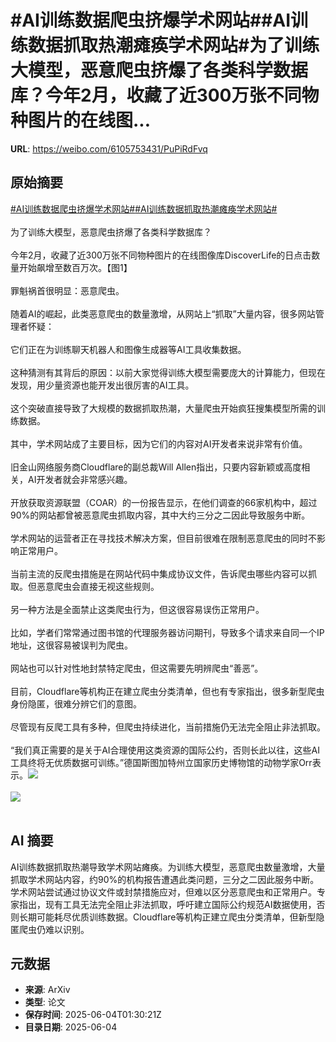 # #AI训练数据爬虫挤爆学术网站##AI训练数据抓取热潮瘫痪学术网站#为了训练大模型，恶意爬虫挤爆了各类科学数据库？今年2月，收藏了近300万张不同物种图片的在线图...

**URL**: https://weibo.com/6105753431/PuPiRdFvq

## 原始摘要

<a href="https://m.weibo.cn/search?containerid=231522type%3D1%26t%3D10%26q%3D%23AI%E8%AE%AD%E7%BB%83%E6%95%B0%E6%8D%AE%E7%88%AC%E8%99%AB%E6%8C%A4%E7%88%86%E5%AD%A6%E6%9C%AF%E7%BD%91%E7%AB%99%23&amp;extparam=%23AI%E8%AE%AD%E7%BB%83%E6%95%B0%E6%8D%AE%E7%88%AC%E8%99%AB%E6%8C%A4%E7%88%86%E5%AD%A6%E6%9C%AF%E7%BD%91%E7%AB%99%23" data-hide=""><span class="surl-text">#AI训练数据爬虫挤爆学术网站#</span></a><a href="https://m.weibo.cn/search?containerid=231522type%3D1%26t%3D10%26q%3D%23AI%E8%AE%AD%E7%BB%83%E6%95%B0%E6%8D%AE%E6%8A%93%E5%8F%96%E7%83%AD%E6%BD%AE%E7%98%AB%E7%97%AA%E5%AD%A6%E6%9C%AF%E7%BD%91%E7%AB%99%23&amp;extparam=%23AI%E8%AE%AD%E7%BB%83%E6%95%B0%E6%8D%AE%E6%8A%93%E5%8F%96%E7%83%AD%E6%BD%AE%E7%98%AB%E7%97%AA%E5%AD%A6%E6%9C%AF%E7%BD%91%E7%AB%99%23" data-hide=""><span class="surl-text">#AI训练数据抓取热潮瘫痪学术网站#</span></a><br><br>为了训练大模型，恶意爬虫挤爆了各类科学数据库？<br><br>今年2月，收藏了近300万张不同物种图片的在线图像库DiscoverLife的日点击数量开始飙增至数百万次。【图1】<br><br>罪魁祸首很明显：恶意爬虫。<br><br>随着AI的崛起，此类恶意爬虫的数量激增，从网站上“抓取”大量内容，很多网站管理者怀疑：<br><br>它们正在为训练聊天机器人和图像生成器等AI工具收集数据。<br><br>这种猜测有其背后的原因：以前大家觉得训练大模型需要庞大的计算能力，但现在发现，用少量资源也能开发出很厉害的AI工具。<br><br>这个突破直接导致了大规模的数据抓取热潮，大量爬虫开始疯狂搜集模型所需的训练数据。<br><br>其中，学术网站成了主要目标，因为它们的内容对AI开发者来说非常有价值。<br><br>旧金山网络服务商Cloudflare的副总裁Will Allen指出，只要内容新颖或高度相关，AI开发者就会非常感兴趣。<br><br>开放获取资源联盟（COAR）的一份报告显示，在他们调查的66家机构中，超过90%的网站都曾被恶意爬虫抓取内容，其中大约三分之二因此导致服务中断。<br><br>学术网站的运营者正在寻找技术解决方案，但目前很难在限制恶意爬虫的同时不影响正常用户。<br><br>当前主流的反爬虫措施是在网站代码中集成协议文件，告诉爬虫哪些内容可以抓取。但恶意爬虫会直接无视这些规则。<br><br>另一种方法是全面禁止这类爬虫行为，但这很容易误伤正常用户。<br><br>比如，学者们常常通过图书馆的代理服务器访问期刊，导致多个请求来自同一个IP地址，这很容易被误判为爬虫。<br><br>网站也可以针对性地封禁特定爬虫，但这需要先明辨爬虫“善恶”。<br><br>目前，Cloudflare等机构正在建立爬虫分类清单，但也有专家指出，很多新型爬虫身份隐匿，很难分辨它们的意图。<br><br>尽管现有反爬工具有多种，但爬虫持续进化，当前措施仍无法完全阻止非法抓取。<br><br>“我们真正需要的是关于AI合理使用这类资源的国际公约，否则长此以往，这些AI工具终将无优质数据可训练。”德国斯图加特州立国家历史博物馆的动物学家Orr表示。<img style="" src="https://tvax4.sinaimg.cn/large/006Fd7o3ly1i225zn30urj319g0y81kx.jpg" referrerpolicy="no-referrer"><br><br><img style="" src="https://tvax2.sinaimg.cn/large/006Fd7o3ly1i225zqx1npj30zk0k047p.jpg" referrerpolicy="no-referrer"><br><br>

## AI 摘要

AI训练数据抓取热潮导致学术网站瘫痪。为训练大模型，恶意爬虫数量激增，大量抓取学术网站内容，约90%的机构报告遭遇此类问题，三分之二因此服务中断。学术网站尝试通过协议文件或封禁措施应对，但难以区分恶意爬虫和正常用户。专家指出，现有工具无法完全阻止非法抓取，呼吁建立国际公约规范AI数据使用，否则长期可能耗尽优质训练数据。Cloudflare等机构正建立爬虫分类清单，但新型隐匿爬虫仍难以识别。

## 元数据

- **来源**: ArXiv
- **类型**: 论文
- **保存时间**: 2025-06-04T01:30:21Z
- **目录日期**: 2025-06-04
